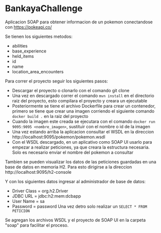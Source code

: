 # BankayaChallenge

Aplicacion SOAP para obtener informacion de un pokemon conectandose con https://pokeapi.co/ 

Se tienen los siguientes metodos:

 - abilities
 - base_experience
 - held_items
 - id
 - name
 - location_area_encounters

Para correr el proyecto seguir los siguientes pasos:

 - Descargar el proyecto o clonarlo con el comando git clone
 - Una vez en descargado correr el comando `mvn install` en el directorio raiz del proyecto, esto compilara el proyecto y creara un ejecutable
 - Posteriormente se tiene el archivo Dockerfile para crear un contenedor, primero se tiene que crear una imagen corriendo el siguiente comando `docker build .` en la raiz del proyecto
 - Cuando la imagen este creada se ejecutara con el comando `docker run 9095:9095 <nombre_imagen>`, sustituir con el nombre o id de la imagen
 - Una vez estando arriba la aplicacion consultar el WSDL en la direccion http://localhost:9095/pokemon/pokemon.wsdl
 - Con el WSDL descargado, en un aplicativo como SOAP UI usarlo para empezar a realizar peticiones, ya que creara la estructura necesaria. Solo es necesario enviar el nombre del pokemon a consultar

Tambien se pueden visualizar los datos de las peticiones guardadas en una base de datos en memoria H2. Para esto dirigirse a la direccion http://localhost:9095/h2-console

Y con los siguientes datos ingresar al administrador de base de datos:

 - Driver Class = org.h2.Driver
 - JDBC URL = jdbc:h2:mem:dcbapp
 - User Name = sa
 - Password = password
Una vez detro solo realizar un `SELECT * FROM PETICION`

Se agregan los archivos WSDL y el proyecto de SOAP UI en la carpeta "soap" para facilitar el proceso.
